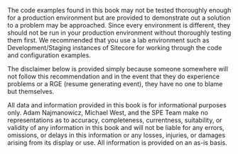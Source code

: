 The code examples found in this book may not be tested thoroughly enough for a production environment but are provided to demonstrate out a solution to a problem may be approached. Since every environment is different, they should not be run in your production environment without thoroughly testing them first. We recommended that you use a lab environment such as Development/Staging instances of Sitecore for working through the code and configuration examples.

The disclaimer below is provided simply because someone somewhere will not follow this recommendation and in the event that they do experience problems or a RGE (resume generating event), they have no one to blame but themselves.

All data and information provided in this book is for informational purposes only. Adam Najmanowicz, Michael West, and the SPE Team make no representations as to accuracy, completeness, currentness, suitability, or validity of any information in this book and will not be liable for any errors, omissions, or delays in this information or any losses, injuries, or damages arising from its display or use. All information is provided on an as-is basis.
